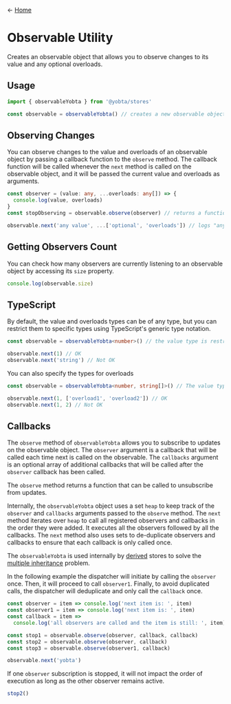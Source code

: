 &larr; [Home](../../../README.md)

# Observable Utility

Creates an observable object that allows you to observe changes to its value and any optional overloads.

## Usage

```ts
import { observableYobta } from '@yobta/stores'

const observable = observableYobta() // creates a new observable object
```

## Observing Changes

You can observe changes to the value and overloads of an observable object by passing a callback function to the `observe` method. The callback function will be called whenever the `next` method is called on the observable object, and it will be passed the current value and overloads as arguments.

```ts
const observer = (value: any, ...overloads: any[]) => {
  console.log(value, overloads)
}
const stopObserving = observable.observe(observer) // returns a function to stop observing

observable.next('any value', ...['optional', 'overloads']) // logs "any value", ["optional", "overloads"]
```

## Getting Observers Count

You can check how many observers are currently listening to an observable object by accessing its `size` property.

```ts
console.log(observable.size)
```

## TypeScript

By default, the value and overloads types can be of any type, but you can restrict them to specific types using TypeScript's generic type notation.

```ts
const observable = observableYobta<number>() // the value type is restricted to number

observable.next(1) // OK
observable.next('string') // Not OK
```

You can also specify the types for overloads

```ts
const observable = observableYobta<number, string[]>() // The value type is number and overloads type is array of strings

observable.next(1, ['overload1', 'overload2']) // OK
observable.next(1, 2) // Not OK
```

## Callbacks

The `observe` method of `observableYobta` allows you to subscribe to updates on the observable object. The `observer` argument is a callback that will be called each time next is called on the observable. The `callbacks` argument is an optional array of additional callbacks that will be called after the `observer` callback has been called.

The `observe` method returns a function that can be called to unsubscribe from updates.

Internally, the `observableYobta` object uses a set `heap` to keep track of the `observer` and `callbacks` arguments passed to the `observe` method. The `next` method iterates over `heap` to call all registered observers and callbacks in the order they were added. It executes all the observers followed by all the callbacks. The `next` method also uses sets to de-duplicate observers and callbacks to ensure that each callback is only called once.

The `observableYobta` is used internally by [derived](../../stores/derivedYobta/index.md) stores to solve the [multiple inheritance](https://en.wikipedia.org/wiki/Multiple_inheritance) problem.

In the following example the dispatcher will initiate by calling the `observer` once. Then, it will proceed to call `observer1`. Finally, to avoid duplicated calls, the dispatcher will deduplicate and only call the `callback` once.

```js
const observer = item => console.log('next item is: ', item)
const observer1 = item => console.log('next item is: ', item)
const callback = item =>
  console.log('all observers are called and the item is still: ', item)

const stop1 = observable.observe(observer, callback, callback)
const stop2 = observable.observe(observer, callback)
const stop3 = observable.observe(observer1, callback)

observable.next('yobta')
```

If one `observer` subscription is stopped, it will not impact the order of execution as long as the other observer remains active.

```js
stop2()
```
